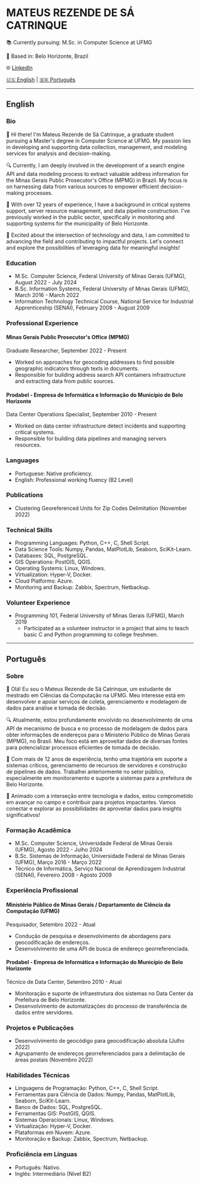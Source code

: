 # MATEUS REZENDE DE SÁ CATRINQUE

📚 Currently pursuing: M.Sc. in Computer Science at UFMG

📍 Based in: Belo Horizonte, Brazil

🌐 [LinkedIn](https://www.linkedin.com/in/mcatrinque) 

 [🇺🇸 English](#english) | [🇧🇷 Português](#portugues)

---

## English

### Bio
👋 Hi there! I'm Mateus Rezende de Sá Catrinque, a graduate student pursuing a Master's degree in Computer Science at UFMG. My passion lies in developing and supporting data collection, management, and modeling services for analysis and decision-making.

🔍 Currently, I am deeply involved in the development of a search engine API and data modeling process to extract valuable address information for the Minas Gerais Public Prosecutor's Office (MPMG) in Brazil. My focus is on harnessing data from various sources to empower efficient decision-making processes.

💼 With over 12 years of experience, I have a background in critical systems support, server resource management, and data pipeline construction. I've previously worked in the public sector, specifically in monitoring and supporting systems for the municipality of Belo Horizonte.

🚀 Excited about the intersection of technology and data, I am committed to advancing the field and contributing to impactful projects. Let's connect and explore the possibilities of leveraging data for meaningful insights!

### Education
- M.Sc. Computer Science, Federal University of Minas Gerais (UFMG), August 2022 - July 2024
- B.Sc. Information Systems, Federal University of Minas Gerais (UFMG), March 2016 - March 2022
- Information Technology Technical Course, National Service for Industrial Apprenticeship (SENAI), February 2008 - August 2009

### Professional Experience
#### Minas Gerais Public Prosecutor's Office (MPMG)
Graduate Researcher, September 2022 - Present
- Worked on approaches for geocoding addresses to find possible geographic indicators through texts in documents.
- Responsible for building address search API containers infrastructure and extracting data from public sources.

#### Prodabel - Empresa de Informática e Informação do Município de Belo Horizonte
Data Center Operations Specialist, September 2010 - Present
- Worked on data center infrastructure detect incidents and supporting critical systems.
- Responsible for building data pipelines and managing servers resources.

### Languages
- Portuguese: Native proficiency.
- English: Professional working fluency (B2 Level)

### Publications
- Clustering Georeferenced Units for Zip Codes Delimitation (November 2022)

### Technical Skills
- Programming Languages: Python, C++, C, Shell Script.
- Data Science Tools: Numpy, Pandas, MatPlotLib, Seaborn, SciKit-Learn.
- Databases: SQL, PostgreSQL.
- GIS Operations: PostGIS, QGIS.
- Operating Systems: Linux, Windows.
- Virtualization: Hyper-V, Docker.
- Cloud Platforms: Azure.
- Monitoring and Backup: Zabbix, Spectrum, Netbackup.

### Volunteer Experience
- Programming 101, Federal University of Minas Gerais (UFMG), March 2019
  - Participated as a volunteer instructor in a project that aims to teach basic C and Python programming to college freshmen.

--- 

## Português

### Sobre
👋 Olá! Eu sou o Mateus Rezende de Sá Catrinque, um estudante de mestrado em Ciências da Computação na UFMG. Meu interesse está em desenvolver e apoiar serviços de coleta, gerenciamento e modelagem de dados para análise e tomada de decisão.

🔍 Atualmente, estou profundamente envolvido no desenvolvimento de uma API de mecanismo de busca e no processo de modelagem de dados para obter informações de endereços para o Ministério Público de Minas Gerais (MPMG), no Brasil. Meu foco está em aproveitar dados de diversas fontes para potencializar processos eficientes de tomada de decisão.

💼 Com mais de 12 anos de experiência, tenho uma trajetória em suporte a sistemas críticos, gerenciamento de recursos de servidores e construção de pipelines de dados. Trabalhei anteriormente no setor público, especialmente em monitoramento e suporte a sistemas para a prefeitura de Belo Horizonte.

🚀 Animado com a interseção entre tecnologia e dados, estou comprometido em avançar no campo e contribuir para projetos impactantes. Vamos conectar e explorar as possibilidades de aproveitar dados para insights significativos!

### Formação Acadêmica
- M.Sc. Computer Science, Universidade Federal de Minas Gerais (UFMG), Agosto 2022 - Julho 2024
- B.Sc. Sistemas de Informação, Universidade Federal de Minas Gerais (UFMG), Março 2016 - Março 2022
- Técnico de Informática, Serviço Nacional de Aprendizagem Industrial (SENAI), Fevereiro 2008 - Agosto 2009

### Experiência Profissional
#### Ministério Público de Minas Gerais / Departamento de Ciência da Computação (UFMG)
Pesquisador, Setembro 2022 - Atual
- Condução de pesquisa e desenvolvimento de abordagens para geocodificação de endereços.
- Desenvolvimento de uma API de busca de endereço georreferenciada.

#### Prodabel - Empresa de Informática e Informação do Município de Belo Horizonte
Técnico de Data Center, Setembro 2010 - Atual
- Monitoração e suporte de infraestrutura dos sistemas no Data Center da Prefeitura de Belo Horizonte.
- Desenvolvimento de automatizações do processo de transferência de dados entre servidores.

### Projetos e Publicações
- Desenvolvimento de geocódigo para geocodificação absoluta (Julho 2022)
- Agrupamento de endereços georreferenciados para a delimitação de áreas postais (Novembro 2022)

### Habilidades Técnicas
- Linguagens de Programação: Python, C++, C, Shell Script.
- Ferramentas para Ciência de Dados: Numpy, Pandas, MatPlotLib, Seaborn, SciKit-Learn.
- Banco de Dados: SQL, PostgreSQL.
- Ferramentas GIS: PostGIS, QGIS.
- Sistemas Operacionais: Linux, Windows.
- Virtualização: Hyper-V, Docker.
- Plataformas em Nuvem: Azure.
- Monitoração e Backup: Zabbix, Spectrum, Netbackup.

### Proficiência em Línguas
- Português: Nativo.
- Inglês: Intermediário (Nível B2)
